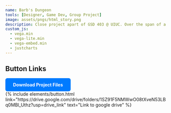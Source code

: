 ```yaml
---
name: Barb's Dungeon
tools: [Designer, Game Dev, Group Project]
image: assets/pngs/html_story.png
description: Close project apart of GSD 403 @ UIUC. Over the span of a semester design different aspects of a game.
custom_js:
  - vega.min
  - vega-lite.min
  - vega-embed.min
  - justcharts
---
```





## Button Links
<a href="/assets/design_group_project1.zip" download class="download-button">
  Download Project Files
</a>

<style>
  .download-button {
    display: inline-block;
    padding: 12px 24px;
    background-color: #007BFF;
    color: white;
    text-decoration: none;
    border-radius: 6px;
    font-weight: bold;
    transition: background-color 0.3s ease;
  }

  .download-button:hover {
    background-color: #0056b3;
  }
</style>

<div class="right">
{% include elements/button.html link="https://drive.google.com/drive/folders/1SZ91F5NMWwO08tXveN53LBq0MBl_Uthz?usp=drive_link" text="Link to google drive" %}
</div>